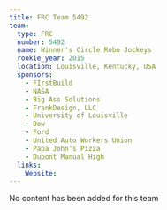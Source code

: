 ```yaml
---
title: FRC Team 5492
team:
  type: FRC
  number: 5492
  name: Winner's Circle Robo Jockeys
  rookie_year: 2015
  location: Louisville, Kentucky, USA
  sponsors:
    - FIrstBuild
    - NASA
    - Big Ass Solutions
    - FrankDesign, LLC
    - University of Louisville
    - Dow
    - Ford
    - United Auto Workers Union
    - Papa John's Pizza
    - Dupont Manual High
  links:
    Website: 
---
```

No content has been added for this team